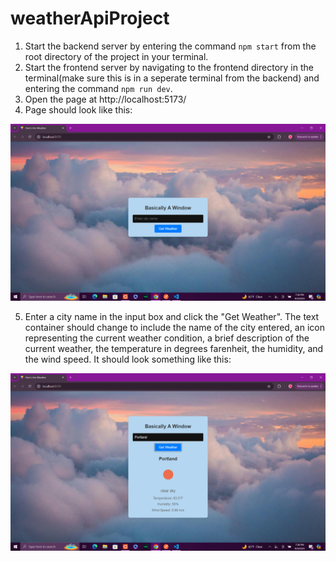 # weatherApiProject
1) Start the backend server by entering the command ```npm start``` from the root directory of the project in your terminal.
2) Start the frontend server by navigating to the frontend directory in the terminal(make sure this is in a seperate terminal from the backend) and entering the command ```npm run dev```.
3) Open the page at http://localhost:5173/
4) Page should look like this:

![alt text](image.png)

5) Enter a city name in the input box and click the "Get Weather". The text container should change to include the name of the city entered, an icon representing the current weather condition, a brief description of the current weather, the temperature in degrees farenheit, the humidity, and the wind speed. It should look something like this:

![alt text](image-1.png)
